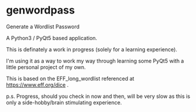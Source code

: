 # genwordpass
Generate a Wordlist Password

A Python3 / PyQt5 based application.

This is definately a work in progress (solely for a learning experience).

I'm using it as a way to work my way through learning some PyQt5 with a little personal project of my own.

This is based on the EFF_long_wordlist referenced at https://www.eff.org/dice .  

p.s.  Progress, should you check in now and then, will be very slow as this is only a side-hobby/brain stimulating experience.
